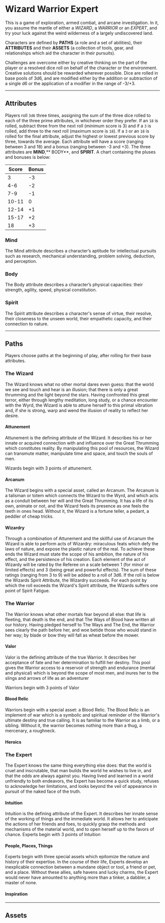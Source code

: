 

# Wizard Warrior Expert

This is a game of exploration, armed combat, and arcane investigation. In it, you assume the mantle of either a *WIZARD*, a *WARRIOR* or an *EXPERT*, and try your luck against the weird wilderness of a largely undiscovered land.

Characters are defined by **PATHS** (a role and a set of abilities), their **ATTRIBUTES** and their **ASSETS** (a collection of tools, gear, and relationships which aid the character in their pursuits).

Challenges are overcome either by creative thinking on the part of the player or a resolved dice roll on behalf of the character or the environment. Creative solutions should be rewarded wherever possible. Dice are rolled in base pools of 3d6, and are modified either by the addition or subtraction of a single d6 or the application of a modifier in the range of -3/+3.

---
## Attributes

Players roll `3d6` three times, assigning the sum of the three dice rolled to each of the three prime attributes, in whichever order they prefer. If an `18` is rolled, subtract three from the next roll (minimum score is 3) and if a `3` is rolled, add three to the next roll (maximum score is `18`). If a `3` or an `18` is rolled for the final attribute, adjust the highest or lowest previous score by three, towards the average. Each attribute will have a score (ranging between 3 and 18) and a bonus (ranging between -3 and +3). The three attributes are **MIND**,** BODY**, and **SPIRIT**. A chart containing the pluses and bonuses is below:

| Score |Bonus|
|------ |-----|
| 3     | -3  |
| 4-6   | -2  |
| 7-9   | -1  |
| 10-11 | 0   |
| 12-14 | +1  |
| 15-17 | +2  |
| 18    | +3  |

### Mind

The Mind attribute describes a character’s aptitude for intellectual pursuits such as research, mechanical understanding, problem solving, deduction, and perception.

### Body

The Body attribute describes a character’s physical capacities: their strength, agility, speed, physical constitution.

### Spirit

The Spirit attribute describes a character's sense of virtue, their resolve, their closeness to the unseen world, their empathetic capacity, and their connection to nature.
 
 ---
## Paths

Players choose paths at the beginning of play, after rolling for their base attributes.

### The Wizard

The Wizard knows what no other mortal dares even guess: that the world we see and touch and hear is an illusion; that there is only a great thrumming and the light beyond the stars. Having confronted this great terror, either through lengthy meditation, long study, or a chance encounter with the Wyrd, the Wizard is able to attune herself to this primal vibration and, if she is strong, warp and wend the illusion of reality to reflect her desire.

#### Attunement
Attunement is the defining attribute of the Wizard. It describes his or her innate or acquired connection with and influence over the Great Thrumming which constitutes reality. By manipulating this pool of resources, the Wizard can transmute matter, manipulate time and space, and touch the souls of men.

Wizards begin with 3 points of attunement.

#### Arcanum
The Wizard begins with a special asset, called an Arcanum. The Arcanum is a talisman or totem which connects the Wizard to the Wyrd, and which acts as a conduit between her will and the Great Thrumming. It has a life of its own, animate or not, and the Wizard feels its presence as one feels the teeth in ones head. Without it, the Wizard is a fortune teller, a pedant, a peddler of cheap tricks.

#### Wizardry
Through a combination of Attunement and the skillful use of Arcanum the Wizard is able to perform acts of Wizardry: miraculous feats which defy the laws of nature, and expose the plastic nature of the real. To achieve these ends the Wizard must state the scope of his ambition, the nature of his effect, and the persistence of his creation. Each element of the act of Wizardy will be rated by the Referee on a scale between 1 (for minor or limited effects) and 3 (being great and powerful effects). The sum of these ratings (ranging from 3 to 9) will be added to a roll of 3d6. If the roll is below the Wizards Spirit Attribute, the Wizardry succeeds. For each point by which the roll exceeds the Wizard's Spirit attribute, the Wizards suffers one point of Spirit Fatigue.

### The Warrior

The Warrior knows what other mortals fear beyond all else: that life is fleeting, that death is the end, and that The Ways of Blood have written all our history. Having pledged herself to The Ways and The End, the Warrior sees clearly the path before her, and woe betide those who would stand in her way; by blade or bow they will fall as wheat before the mower.

#### Valor
Valor is the defining attribute of the true Warrior. It describes her acceptance of fate and her determination to fulfill her destiny. This pool gives the Warrior access to a reservoir of strength and endurance (mental and physical) which is beyond the scope of most men, and inures her to the slings and arrows of life as an adventurer

Warriors begin with 3 points of Valor

#### Blood Relic
Warriors begin with a special asset: a Blood Relic. The Blood Relic is an implement of war which is a symbolic and spiritual reminder of the Warrior's ultimate destiny and true calling. It is as familiar to the Warrior as a limb, or a sibling. Without it, the warrior becomes nothing more than a thug, a mercenary, a roughneck.

#### Heroics


### The Expert

The Expert knows the same thing everything else does: that the world is cruel and inscrutable, that man builds the world he wishes to live in, and that the odds are always against you. Having lived and learned in a world unfriendly to both endeavors, the Expert has become a quick study, refuses to acknowledge her limitations, and looks beyond the veil of appearance in pursuit of the naked face of the truth.

#### Intuition
Intuition is the defining attribute of the Expert. It describes her innate sense of the working of things and the immediate world. It allows her to anticipate the actions of her friends and foes, to quickly grasp the methods and mechanisms of the material world, and to open herself up to the favors of chance. Experts begin with 3 points of Intuition

#### People, Places, Things
Experts begin with three special assets which epitomize the nature and history of their expertise. In the course of their life, Experts develop an inexplicable connection between a mundane object or tool, a friend or pet, and a place. Without these allies, safe havens and lucky charms, the Expert would never have amounted to anything more than a tinker, a dabbler, a master of none.
#### Inspiration
___

## Assets

